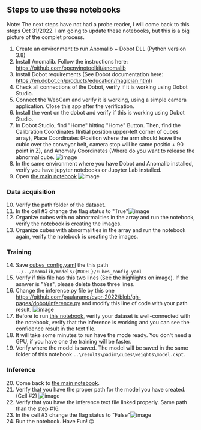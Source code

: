 ## Steps to use these notebooks
Note: The next steps have not had a probe reader, I will come back to this steps Oct 31/2022. I am going to update these notebooks, but this is a big picture of the complet process.

1. Create an environment to run Anomalib + Dobot DLL (Python version 3.8)
2. Install Anomalib. Follow the instructions here: https://github.com/openvinotoolkit/anomalib
3. Install Dobot requirements (See Dobot documentation here: https://en.dobot.cn/products/education/magician.html)
4. Check all connections of the Dobot, verify if it is working using Dobot Studio.
5. Connect the WebCam and verify it is working, using a simple camera application. Close this app after the verification.
6. Install the vent on the dobot and verify if this is working using Dobot Studio.
7. In Dobot Studio, find "Home" hitting "Home" Button. Then, find the Calibration Coordinates (Initial position upper-left corner of cubes array), Place Coordinates (Position where the arm should leave the cubic over the conveyor belt, camera stop will be same positio + 90 point in Z), and Anomaly Coordinates (Where do you want to release the abnormal cube. ![image](https://user-images.githubusercontent.com/10940214/198698536-9a1c403d-c7e3-4186-955b-4ceefb8fb379.png)
8. In the same environment where you have Dobot and Anomalib installed, verify you have jupyter notebooks or Jupyter Lab installed.
9. Open [the main notebook](https://github.com/paularamo/cvpr-2022/blob/gh-pages/dobot/notebooks_control/Anomalib_Dobot_cubics_FINAL.ipynb) ![image](https://user-images.githubusercontent.com/10940214/198696689-1be3583d-0356-4305-a2cd-f51e4ff62409.png)
### Data acquisition
10. Verify the path folder of the dataset.
11. In the cell #3 change the flag status to "True"![image](https://user-images.githubusercontent.com/10940214/198696596-459c97be-8789-4878-a038-1fa417a0b4c8.png)
12. Organize cubes with no abnormalities in the array and run the notebook, verify the notebook is creating the images.
13. Organize cubes with abnormalities in the array and run the notebook again, verify the notebook is creating the images.
### Training
14. Save [cubes_config.yaml](https://github.com/paularamo/cvpr-2022/blob/gh-pages/dobot/cubes_config.yaml) the this path ```../../anomalib/models/{MODEL}/cubes_config.yaml```
15. Verify if this file has this two lines (See the highlights on image). If the asnwer is "Yes", please delete those three lines.
16. Change the inference.py file by this one https://github.com/paularamo/cvpr-2022/blob/gh-pages/dobot/inference.py and modify this line of code with your path result. ![image](https://user-images.githubusercontent.com/10940214/198699965-28330883-f2d6-4692-8452-8b2623f39514.png)
17. Before to run [this notebook](
https://github.com/paularamo/cvpr-2022/blob/gh-pages/dobot/notebooks/001-getting-started-cubics/001-getting-started-Inference-cubics.ipynb), verify your dataset is well-connected with the notebook, verify that the inference is working and you can see the confidence result in the text file.
18. It will take some minutes to run have the mode ready. You don't need a GPU, if you have one the training will be faster.
19. Verify where the model is saved. The model will be saved in the same folder of this notebook ``` ..\results\padim\cubes\weights\model.ckpt ```.
### Inference
20. Come back to [the main notebook](https://github.com/paularamo/cvpr-2022/blob/gh-pages/dobot/notebooks_control/Anomalib_Dobot_cubics_FINAL.ipynb).
21. Verify that you have the proper path for the model you have created. (Cell #2) ![image](https://user-images.githubusercontent.com/10940214/198702126-ee1c5e2b-a598-421a-98a3-743de5353028.png)
21. Verify that you have the inference text file linked properly. Same path than the step #16.
22. In the cell #3 change the flag status to "False"![image](https://user-images.githubusercontent.com/10940214/198696596-459c97be-8789-4878-a038-1fa417a0b4c8.png)
23. Run the notebook.
Have Fun! 😊

